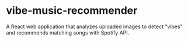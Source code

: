 # vibe-music-recommender
A React web application that analyzes uploaded images to detect "vibes" and recommends matching songs with Spotify API.

